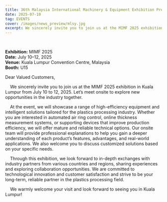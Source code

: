 ```yaml
---
title: 36th Malaysia International Machinery & Equipment Exhibition Preview
date: 2025-07-10
tag: EVENTS
cover: /images/news_preview/mlsy.jpg
excerpt: We sincerely invite you to join us at the MIMF 2025 exhibition in Kuala Lumpur from July 10 to 12, 2025. Let’s meet onsite to explore new opportunities in the industry together
---
```


    

**Exhibition:** MIMF 2025  
**Date:** July 10–12, 2025  
**Venue:** Kuala Lumpur Convention Centre, Malaysia  
**Booth:** U15

Dear Valued Customers,

    We sincerely invite you to join us at the MIMF 2025 exhibition in Kuala Lumpur from July 10 to 12, 2025. Let’s meet onsite to explore new opportunities in the industry together.

    At the event, we will showcase a range of high-efficiency equipment and intelligent solutions tailored for the plastics processing industry. Whether you are interested in automated air ring control, online thickness measurement systems, or supporting devices that improve production efficiency, we will offer mature and reliable technical options. Our onsite team will provide professional explanations to help you gain a deeper understanding of each product’s features, advantages, and real-world applications. We also welcome you to discuss customized solutions based on your specific needs.

    Through this exhibition, we look forward to in-depth exchanges with industry partners from various countries and regions, sharing experiences and exploring collaboration opportunities. We are committed to technological innovation and customer satisfaction and strive to be your long-term, reliable partner in the plastics processing field.

    We warmly welcome your visit and look forward to seeing you in Kuala Lumpur!
